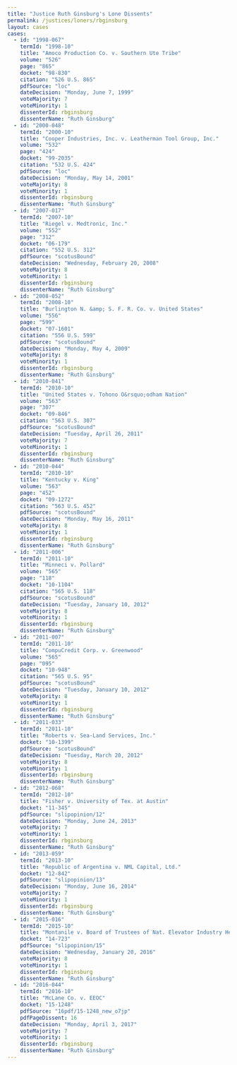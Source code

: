 ```yaml
---
title: "Justice Ruth Ginsburg's Lone Dissents"
permalink: /justices/loners/rbginsburg
layout: cases
cases:
  - id: "1998-067"
    termId: "1998-10"
    title: "Amoco Production Co. v. Southern Ute Tribe"
    volume: "526"
    page: "865"
    docket: "98-830"
    citation: "526 U.S. 865"
    pdfSource: "loc"
    dateDecision: "Monday, June 7, 1999"
    voteMajority: 7
    voteMinority: 1
    dissenterId: rbginsburg
    dissenterName: "Ruth Ginsburg"
  - id: "2000-048"
    termId: "2000-10"
    title: "Cooper Industries, Inc. v. Leatherman Tool Group, Inc."
    volume: "532"
    page: "424"
    docket: "99-2035"
    citation: "532 U.S. 424"
    pdfSource: "loc"
    dateDecision: "Monday, May 14, 2001"
    voteMajority: 8
    voteMinority: 1
    dissenterId: rbginsburg
    dissenterName: "Ruth Ginsburg"
  - id: "2007-017"
    termId: "2007-10"
    title: "Riegel v. Medtronic, Inc."
    volume: "552"
    page: "312"
    docket: "06-179"
    citation: "552 U.S. 312"
    pdfSource: "scotusBound"
    dateDecision: "Wednesday, February 20, 2008"
    voteMajority: 8
    voteMinority: 1
    dissenterId: rbginsburg
    dissenterName: "Ruth Ginsburg"
  - id: "2008-052"
    termId: "2008-10"
    title: "Burlington N. &amp; S. F. R. Co. v. United States"
    volume: "556"
    page: "599"
    docket: "07-1601"
    citation: "556 U.S. 599"
    pdfSource: "scotusBound"
    dateDecision: "Monday, May 4, 2009"
    voteMajority: 8
    voteMinority: 1
    dissenterId: rbginsburg
    dissenterName: "Ruth Ginsburg"
  - id: "2010-041"
    termId: "2010-10"
    title: "United States v. Tohono O&rsquo;odham Nation"
    volume: "563"
    page: "307"
    docket: "09-846"
    citation: "563 U.S. 307"
    pdfSource: "scotusBound"
    dateDecision: "Tuesday, April 26, 2011"
    voteMajority: 7
    voteMinority: 1
    dissenterId: rbginsburg
    dissenterName: "Ruth Ginsburg"
  - id: "2010-044"
    termId: "2010-10"
    title: "Kentucky v. King"
    volume: "563"
    page: "452"
    docket: "09-1272"
    citation: "563 U.S. 452"
    pdfSource: "scotusBound"
    dateDecision: "Monday, May 16, 2011"
    voteMajority: 8
    voteMinority: 1
    dissenterId: rbginsburg
    dissenterName: "Ruth Ginsburg"
  - id: "2011-006"
    termId: "2011-10"
    title: "Minneci v. Pollard"
    volume: "565"
    page: "118"
    docket: "10-1104"
    citation: "565 U.S. 118"
    pdfSource: "scotusBound"
    dateDecision: "Tuesday, January 10, 2012"
    voteMajority: 8
    voteMinority: 1
    dissenterId: rbginsburg
    dissenterName: "Ruth Ginsburg"
  - id: "2011-007"
    termId: "2011-10"
    title: "CompuCredit Corp. v. Greenwood"
    volume: "565"
    page: "095"
    docket: "10-948"
    citation: "565 U.S. 95"
    pdfSource: "scotusBound"
    dateDecision: "Tuesday, January 10, 2012"
    voteMajority: 8
    voteMinority: 1
    dissenterId: rbginsburg
    dissenterName: "Ruth Ginsburg"
  - id: "2011-033"
    termId: "2011-10"
    title: "Roberts v. Sea-Land Services, Inc."
    docket: "10-1399"
    pdfSource: "scotusBound"
    dateDecision: "Tuesday, March 20, 2012"
    voteMajority: 8
    voteMinority: 1
    dissenterId: rbginsburg
    dissenterName: "Ruth Ginsburg"
  - id: "2012-068"
    termId: "2012-10"
    title: "Fisher v. University of Tex. at Austin"
    docket: "11-345"
    pdfSource: "slipopinion/12"
    dateDecision: "Monday, June 24, 2013"
    voteMajority: 7
    voteMinority: 1
    dissenterId: rbginsburg
    dissenterName: "Ruth Ginsburg"
  - id: "2013-059"
    termId: "2013-10"
    title: "Republic of Argentina v. NML Capital, Ltd."
    docket: "12-842"
    pdfSource: "slipopinion/13"
    dateDecision: "Monday, June 16, 2014"
    voteMajority: 7
    voteMinority: 1
    dissenterId: rbginsburg
    dissenterName: "Ruth Ginsburg"
  - id: "2015-016"
    termId: "2015-10"
    title: "Montanile v. Board of Trustees of Nat. Elevator Industry Health Benefit Plan"
    docket: "14-723"
    pdfSource: "slipopinion/15"
    dateDecision: "Wednesday, January 20, 2016"
    voteMajority: 8
    voteMinority: 1
    dissenterId: rbginsburg
    dissenterName: "Ruth Ginsburg"
  - id: "2016-044"
    termId: "2016-10"
    title: "McLane Co. v. EEOC"
    docket: "15-1248"
    pdfSource: "16pdf/15-1248_new_o7jp"
    pdfPageDissent: 16
    dateDecision: "Monday, April 3, 2017"
    voteMajority: 7
    voteMinority: 1
    dissenterId: rbginsburg
    dissenterName: "Ruth Ginsburg"
---
```

